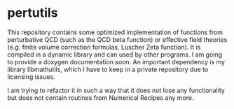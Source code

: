 # pertutils
This repository contains some optimized implementation of functions from perturbative QCD (such as the QCD beta function) or effective field theories
(e.g. finite volume correction formulas, Luscher Zeta function).
It is compiled in a dynamic library and can used by other programs. I am going to provide a doxygen documentation soon.
An important dependency is my library libmathutils, which I have to keep in a private repository due to licensing issues. 

I am trying to refactor it in such a way that it does not lose any functionality but does not contain routines from Numerical Recipes any more.
